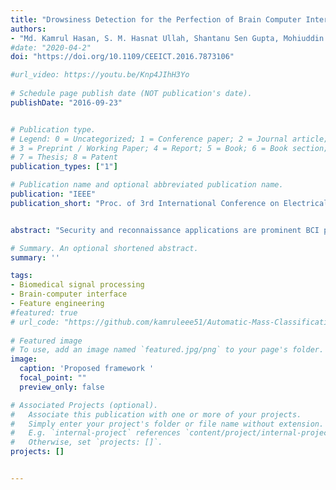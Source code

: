 ```yaml
---
title: "Drowsiness Detection for the Perfection of Brain Computer Interface Using Viola-jones Algorithm"
authors:
- "Md. Kamrul Hasan, S. M. Hasnat Ullah, Shantanu Sen Gupta, Mohiuddin Ahmad"
#date: "2020-04-2"
doi: "https://doi.org/10.1109/CEEICT.2016.7873106"

#url_video: https://youtu.be/Knp4JIhH3Yo
  
# Schedule page publish date (NOT publication's date).
publishDate: "2016-09-23"


# Publication type.
# Legend: 0 = Uncategorized; 1 = Conference paper; 2 = Journal article;
# 3 = Preprint / Working Paper; 4 = Report; 5 = Book; 6 = Book section;
# 7 = Thesis; 8 = Patent
publication_types: ["1"]

# Publication name and optional abbreviated publication name.
publication: "IEEE"
publication_short: "Proc. of 3rd International Conference on Electrical Engineering and Information & Communication Technology (iCEEiCT 2016) "


abstract: "Security and reconnaissance applications are prominent BCI paradigms which are less complex and sophisticated if there is no contamination in Electroencephalogram (EEG) signal. The better the quality of EEG signal ensures the better the performance (better Information Transfer Rate (ITR), high Signal to Noise Ratio (SNR), high Bandwidth (BW), and so on) of BCI paradigms. Drowsiness is one of the major contamination in EEG signal that hampers the operation of modern BCI paradigms. In this research, a non-intrusive machine vision based concept is used to determine the drowsiness from the patient which ensure the drowsy free EEG signal. In this proposed system, a camera which placed in a way that it records subjects (BCI Users) eye movement in every time as well as it can monitor the open and close state of eye. Viola-jones Algorithm is applicable for the detection of face as well as state of eye (Open, closed or semi-open) which is the key concern for the detection of drowsiness from the patient's EEG signal. After detecting this drowsiness, decision can be easily made for the perfect operation of BCI."

# Summary. An optional shortened abstract.
summary: ''

tags:
- Biomedical signal processing 
- Brain-computer interface 
- Feature engineering 
#featured: true
# url_code: "https://github.com/kamruleee51/Automatic-Mass-Classification-in-Breast"
  
# Featured image
# To use, add an image named `featured.jpg/png` to your page's folder.
image:
  caption: 'Proposed framework '
  focal_point: ""
  preview_only: false

# Associated Projects (optional).
#   Associate this publication with one or more of your projects.
#   Simply enter your project's folder or file name without extension.
#   E.g. `internal-project` references `content/project/internal-project/index.md`.
#   Otherwise, set `projects: []`.
projects: []


---
```

